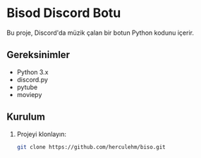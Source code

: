 # Bisod Discord Botu

Bu proje, Discord'da müzik çalan bir botun Python kodunu içerir.

## Gereksinimler

- Python 3.x
- discord.py
- pytube
- moviepy

## Kurulum

1. Projeyi klonlayın:
   ```bash
   git clone https://github.com/herculehm/biso.git
